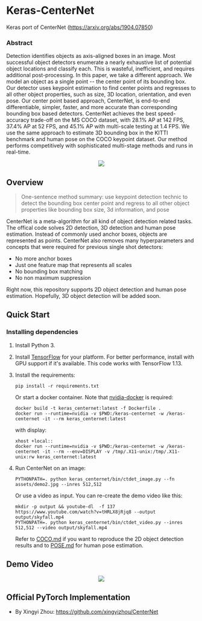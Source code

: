 # Keras-CenterNet

Keras port of CenterNet (https://arxiv.org/abs/1904.07850)

### Abstract
Detection identifies objects as axis-aligned boxes in an image. Most successful object detectors enumerate a nearly exhaustive list of potential object locations and classify each. This is wasteful, inefficient, and requires additional post-processing. In this paper, we take a different approach. We model an object as a single point -- the center point of its bounding box. Our detector uses keypoint estimation to find center points and regresses to all other object properties, such as size, 3D location, orientation, and even pose. Our center point based approach, CenterNet, is end-to-end differentiable, simpler, faster, and more accurate than corresponding bounding box based detectors. CenterNet achieves the best speed-accuracy trade-off on the MS COCO dataset, with 28.1% AP at 142 FPS, 37.4% AP at 52 FPS, and 45.1% AP with multi-scale testing at 1.4 FPS. We use the same approach to estimate 3D bounding box in the KITTI benchmark and human pose on the COCO keypoint dataset. Our method performs competitively with sophisticated multi-stage methods and runs in real-time.
<p align="center"> 
  <img src="assets/out.demo2.jpg">
</p>

## Overview

> One-sentence method summary: use keypoint detection technic to detect the bounding box center point and regress to all other object properties like bounding box size, 3d information, and pose


CenterNet is a meta-algorithm for all kind of object detection related tasks. The offical code solves 2D detection, 3D detection and human pose estimation. Instead of commonly used anchor boxes, objects are represented as points. CenterNet also removes many hyperparameters and concepts that were required for previous single shot detectors:
- No more anchor boxes
- Just one feature map that represents all scales
- No bounding box matching
- No non maximum suppression

Right now, this repository supports 2D object detection and human pose estimation. Hopefully, 3D object detection will be added soon.


## Quick Start

### Installing dependencies

1. Install Python 3.

2. Install [TensorFlow](https://www.tensorflow.org/install/) for your platform. For better performance, install with GPU support if it's available. This code works with TensorFlow 1.13.

3. Install the requirements:
    ```
    pip install -r requirements.txt
    ```
    Or start a docker container. Note that [nvidia-docker](https://github.com/NVIDIA/nvidia-docker) is required:
    ```
    docker build -t keras_centernet:latest -f Dockerfile .
    docker run --runtime=nvidia -v $PWD:/keras-centernet -w /keras-centernet -it --rm keras_centernet:latest
    ```

    with display:
    ``` 
    xhost +local::
    docker run --runtime=nvidia -v $PWD:/keras-centernet -w /keras-centernet -it --rm --env=DISPLAY -v /tmp/.X11-unix:/tmp/.X11-unix:rw keras_centernet:latest
    ```
4. Run CenterNet on an image:
    ```
    PYTHONPATH=. python keras_centernet/bin/ctdet_image.py --fn assets/demo2.jpg --inres 512,512
    ```

    Or use a video as input. You can re-create the demo video like this:
    ```
    mkdir -p output && youtube-dl  -f 137 https://www.youtube.com/watch?v=tHRLX8jRjq8 --output output/skyfall.mp4
    PYTHONPATH=. python keras_centernet/bin/ctdet_video.py --inres 512,512 --video output/skyfall.mp4
    ```

    Refer to [COCO.md](https://github.com/see--/keras-centernet/blob/master/COCO.md) if you want to reproduce the 2D object detection results and to [POSE.md](https://github.com/see--/keras-centernet/blob/master/POSE.md) for human pose estimation.

## Demo Video
<p align="center"> 
  <a href="https://youtu.be/M63gSMdco2c">
    <img src="assets/video_thumbnail.jpg">
  </a>
</p>


## Official PyTorch Implementation
- By Xingyi Zhou: https://github.com/xingyizhou/CenterNet

